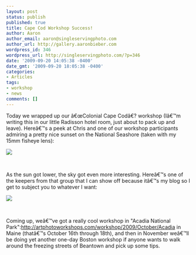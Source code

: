```yaml
---
layout: post
status: publish
published: true
title: Cape Cod Workshop Success!
author: Aaron
author_email: aaron@singleservingphoto.com
author_url: http://gallery.aaronbieber.com
wordpress_id: 346
wordpress_url: http://singleservingphoto.com/?p=346
date: '2009-09-20 14:05:38 -0400'
date_gmt: '2009-09-20 18:05:38 -0400'
categories:
- Articles
tags:
- workshop
- news
comments: []
---
```

Today we wrapped up our â€œColonial Cape Codâ€? workshop (Iâ€™m writing
this in our little Radisson hotel room, just about to pack up and
leave). Hereâ€™s a peek at Chris and one of our workshop participants
admiring a pretty nice sunset on the National Seashore (taken with my
15mm fisheye lens):

<div class="photo">

[![](http://farm4.static.flickr.com/3445/3937739550_23782fd1ee.jpg)](http://farm4.static.flickr.com/3445/3937739550_23782fd1ee.jpg)

</div>

<div class="zamboni">

 

</div>

As the sun got lower, the sky got even more interesting. Hereâ€™s one of
the keepers from that group that I can show off because itâ€™s my blog
so I get to subject you to whatever I want:

<div class="photo">

[![](http://farm4.static.flickr.com/3520/3937822232_9e0e679fac.jpg)](http://farm4.static.flickr.com/3520/3937822232_9e0e679fac.jpg)

</div>

<div class="zamboni">

 

</div>

Coming up, weâ€™ve got a really cool workshop in "Acadia National
Park":http://artphotoworkshops.com/workshop/2009/October/Acadia in Maine
(thatâ€™s October 16th through 18th), and then in November weâ€™ll be
doing yet another one-day Boston workshop if anyone wants to walk around
the freezing streets of Beantown and pick up some tips.
